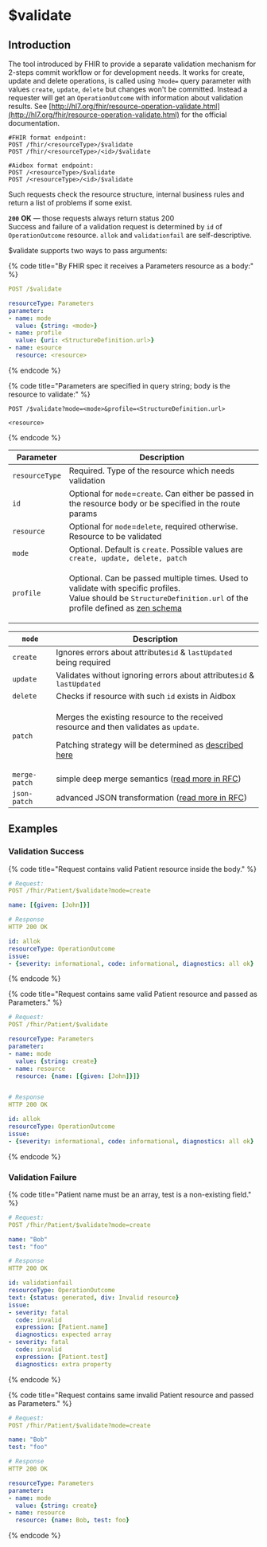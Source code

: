 # $validate

## Introduction

The tool introduced by FHIR to provide a separate validation mechanism for 2-steps commit workflow or for development needs. It works for create, update and delete operations, is called using `?mode=` query parameter with values `create`, `update`, `delete` but changes won't be committed. Instead a requester will get an `OperationOutcome` with information about validation results. See [http://hl7.org/fhir/resource-operation-validate.html](http://hl7.org/fhir/resource-operation-validate.html) for the official documentation.

```
#FHIR format endpoint:
POST /fhir/<resourceType>/$validate
POST /fhir/<resourceType>/<id>/$validate

#Aidbox format endpoint:
POST /<resourceType>/$validate
POST /<resourceType>/<id>/$validate
```

Such requests check the resource structure, internal business rules and return a list of problems if some exist.

**`200`** **OK** — those requests always return status 200\
Success and failure of a validation request is determined by `id` of `OperationOutcome` resource. `allok` and `validationfail` are self-descriptive.

$validate supports two ways to pass arguments:

{% code title="By FHIR spec it receives a Parameters resource as a body:" %}
```yaml
POST /$validate

resourceType: Parameters
parameter:
- name: mode
  value: {string: <mode>}
- name: profile
  value: {uri: <StructureDefinition.url>}
- name: esource
  resource: <resource>

```
{% endcode %}

{% code title="Parameters are specified in query string; body is the resource to validate:" %}
```http
POST /$validate?mode=<mode>&profile=<StructureDefinition.url>

<resource>
```
{% endcode %}

| Parameter      | Description                                                                                                                                                                                                         |
| -------------- | ------------------------------------------------------------------------------------------------------------------------------------------------------------------------------------------------------------------- |
| `resourceType` | Required. Type of the resource which needs validation                                                                                                                                                               |
| `id`           | Optional for `mode`=`create`. Can either be passed in the resource body or be specified in the route params                                                                                                         |
| `resource`     | Optional for `mode`=`delete`, required otherwise. Resource to be validated                                                                                                                                          |
| `mode`         | Optional. Default is `create`. Possible values are `create, update, delete, patch`                                                                                                                                  |
| `profile`      | <p>Optional. Can be passed multiple times. Used to validate with specific profiles.<br>Value should be <code>StructureDefinition.url</code> of the profile defined as <a href="broken-reference">zen schema</a></p> |

| `mode`        | Description                                                                                                                                                                                                      |
| ------------- | ---------------------------------------------------------------------------------------------------------------------------------------------------------------------------------------------------------------- |
| `create`      | Ignores errors about attributes`id` & `lastUpdated` being required                                                                                                                                               |
| `update`      | Validates without ignoring errors about attributes`id` & `lastUpdated`                                                                                                                                           |
| `delete`      | Checks if resource with such `id` exists in Aidbox                                                                                                                                                               |
| `patch`       | <p>Merges the existing resource to the received resource and then validates as <code>update</code>.</p><p>Patching strategy will be determined as <a href="../crud/patch.md#patch-method">described here</a></p> |
| `merge-patch` | simple deep merge semantics ([read more in RFC](https://tools.ietf.org/html/rfc7386))                                                                                                                            |
| `json-patch`  | advanced JSON transformation ([read more in RFC](https://tools.ietf.org/html/rfc6902))                                                                                                                           |

## Examples

### Validation Success

{% code title="Request contains valid Patient resource inside the body." %}
```yaml
# Request:
POST /fhir/Patient/$validate?mode=create

name: [{given: [John]}]

# Response
HTTP 200 OK

id: allok
resourceType: OperationOutcome
issue:
- {severity: informational, code: informational, diagnostics: all ok}
```
{% endcode %}

{% code title="Request contains same valid Patient resource and passed as Parameters." %}
```yaml
# Request:
POST /fhir/Patient/$validate

resourceType: Parameters
parameter:
- name: mode
  value: {string: create}
- name: resource
  resource: {name: [{given: [John]}]}


# Response
HTTP 200 OK

id: allok
resourceType: OperationOutcome
issue:
- {severity: informational, code: informational, diagnostics: all ok}
```
{% endcode %}

### Validation Failure

{% code title="Patient name must be an array, test is a non-existing field." %}
```yaml
# Request:
POST /fhir/Patient/$validate?mode=create

name: "Bob"
test: "foo"

# Response
HTTP 200 OK

id: validationfail
resourceType: OperationOutcome
text: {status: generated, div: Invalid resource}
issue:
- severity: fatal
  code: invalid
  expression: [Patient.name]
  diagnostics: expected array
- severity: fatal
  code: invalid
  expression: [Patient.test]
  diagnostics: extra property
```
{% endcode %}

{% code title="Request contains same invalid Patient resource and passed as Parameters." %}
```yaml
# Request:
POST /fhir/Patient/$validate?mode=create

name: "Bob"
test: "foo"

# Response
HTTP 200 OK

resourceType: Parameters
parameter:
- name: mode
  value: {string: create}
- name: resource
  resource: {name: Bob, test: foo}
```
{% endcode %}

